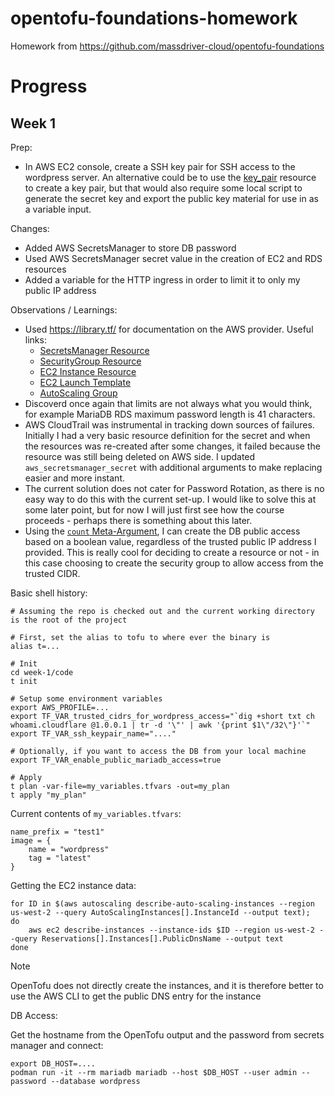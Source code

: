 # opentofu-foundations-homework

Homework from https://github.com/massdriver-cloud/opentofu-foundations

# Progress

## Week 1

Prep:

* In AWS EC2 console, create a SSH key pair for SSH access to the wordpress server. An alternative could be to use the [key_pair](https://library.tf/providers/hashicorp/aws/latest/docs/resources/key_pair) resource to create a key pair, but that would also require some local script to generate the secret key and export the public key material for use in as a variable input.

Changes:

* Added AWS SecretsManager to store DB password
* Used AWS SecretsManager secret value in the creation of EC2 and RDS resources
* Added a variable for the HTTP ingress in order to limit it to only my public IP address

Observations / Learnings:

* Used https://library.tf/ for documentation on the AWS provider. Useful links:
  * [SecretsManager Resource](https://library.tf/providers/hashicorp/aws/latest/docs/resources/secretsmanager_secret)
  * [SecurityGroup Resource](https://library.tf/providers/hashicorp/aws/latest/docs/resources/security_group)
  * [EC2 Instance Resource](https://library.tf/providers/hashicorp/aws/latest/docs/resources/instance)
  * [EC2 Launch Template](https://library.tf/providers/hashicorp/aws/latest/docs/resources/launch_template)
  * [AutoScaling Group](https://library.tf/providers/hashicorp/aws/latest/docs/resources/autoscaling_group)
* Discoverd once again that limits are not always what you would think, for example MariaDB RDS maximum password length is 41 characters.
* AWS CloudTrail was instrumental in tracking down sources of failures. Initially I had a very basic resource definition for the secret and when the resources was re-created after some changes, it failed because the resource was still being deleted on AWS side. I updated `aws_secretsmanager_secret` with additional arguments to make replacing easier and more instant.
* The current solution does not cater for Password Rotation, as there is no easy way to do this with the current set-up. I would like to solve this at some later point, but for now I will just first see how the course proceeds - perhaps there is something about this later.
* Using the [`count` Meta-Argument](https://opentofu.org/docs/language/meta-arguments/count/), I can create the DB public access based on a boolean value, regardless of the trusted public IP address I provided. This is really cool for deciding to create a resource or not - in this case choosing to create the security group to allow access from the trusted CIDR.

Basic shell history:

```shell
# Assuming the repo is checked out and the current working directory is the root of the project

# First, set the alias to tofu to where ever the binary is
alias t=...

# Init
cd week-1/code
t init

# Setup some environment variables
export AWS_PROFILE=...
export TF_VAR_trusted_cidrs_for_wordpress_access="`dig +short txt ch whoami.cloudflare @1.0.0.1 | tr -d '\"' | awk '{print $1\"/32\"}'`"
export TF_VAR_ssh_keypair_name="...."

# Optionally, if you want to access the DB from your local machine
export TF_VAR_enable_public_mariadb_access=true

# Apply
t plan -var-file=my_variables.tfvars -out=my_plan
t apply "my_plan"
```

Current contents of `my_variables.tfvars`:

```text
name_prefix = "test1"
image = {
    name = "wordpress"
    tag = "latest"
}
```

Getting the EC2 instance data:

```shell
for ID in $(aws autoscaling describe-auto-scaling-instances --region us-west-2 --query AutoScalingInstances[].InstanceId --output text);
do
    aws ec2 describe-instances --instance-ids $ID --region us-west-2 --query Reservations[].Instances[].PublicDnsName --output text
done
```

> [!NOTE]  
> OpenTofu does not directly create the instances, and it is therefore better to use the AWS CLI to get the public DNS entry for the instance

DB Access:

Get the hostname from the OpenTofu output and the password from secrets manager and connect:

```shell
export DB_HOST=....
podman run -it --rm mariadb mariadb --host $DB_HOST --user admin --password --database wordpress
```

